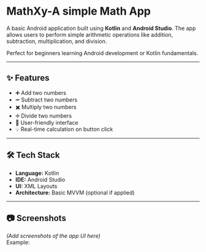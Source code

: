 # MathXy-A simple Math App


A basic Android application built using **Kotlin** and **Android Studio**. The app allows users to perform simple arithmetic operations like addition, subtraction, multiplication, and division.

Perfect for beginners learning Android development or Kotlin fundamentals.

---

## ✨ Features

- ➕ Add two numbers  
- ➖ Subtract two numbers  
- ✖️ Multiply two numbers  
- ➗ Divide two numbers  
- 🔢 User-friendly interface  
- 💡 Real-time calculation on button click

---

## 🛠️ Tech Stack

- **Language:** Kotlin  
- **IDE:** Android Studio  
- **UI:** XML Layouts  
- **Architecture:** Basic MVVM (optional if applied)

---

## 📷 Screenshots

*(Add screenshots of the app UI here)*  
Example:
